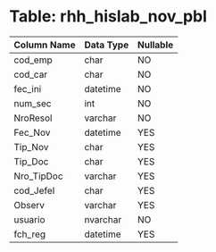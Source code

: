 # Table: rhh_hislab_nov_pbl

| Column Name | Data Type | Nullable |
|-------------|-----------|----------|
| cod_emp | char | NO |
| cod_car | char | NO |
| fec_ini | datetime | NO |
| num_sec | int | NO |
| NroResol | varchar | NO |
| Fec_Nov | datetime | YES |
| Tip_Nov | char | YES |
| Tip_Doc | char | YES |
| Nro_TipDoc | varchar | YES |
| cod_JefeI | char | YES |
| Observ | varchar | YES |
| usuario | nvarchar | NO |
| fch_reg | datetime | YES |
